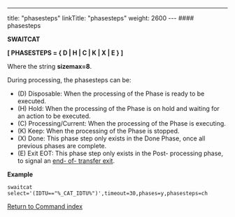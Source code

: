 ---
title: "phasesteps"
linkTitle: "phasesteps"
weight: 2600
--- #### phasesteps

****SWAITCAT****

****[ PHASESTEPS = { D &#124; H &#124; C &#124; K &#124; X &#124; E } ]****

Where the string ****sizemax=8****.

During processing, the phasesteps can be:

- \(D\) Disposable: When the processing of the Phase is ready to be executed.
- \(H\) Hold: When the processing of the Phase is on hold and waiting for an action to be executed.
- \(C\) Processing/Current: When the processing of the Phase is executing.
- \(K\) Keep: When the processing of the Phase is stopped.
- \(X\) Done: This phase step only exists in the Done Phase, once all previous phases are complete.
- \(E\) Exit EOT: This phase step only exists in the Post- processing phase, to signal an [end- of- transfer exit](../../../../app_integration_intro/managing_exits/about_the_end_of_transfer_type_exit).

****Example****

```
swaitcat select='(IDTU=="%_CAT_IDTU%")',timeout=30,phases=y,phasesteps=ch
```

[Return to Command index](../../)
